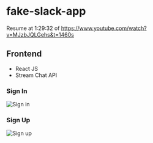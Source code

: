 # fake-slack-app
Resume at 1:29:32 of https://www.youtube.com/watch?v=MJzbJQLGehs&t=1460s
 ## Frontend
 
 - React JS
 - Stream Chat API
 
 ### Sign In
![Sign in](https://user-images.githubusercontent.com/97118236/210409380-f321b28f-f1eb-4562-8b7b-81a06e9d155f.jpeg)

 ### Sign Up
![Sign up](https://user-images.githubusercontent.com/97118236/210409418-0560e0f5-4a42-47af-95ba-690c39d469ba.jpeg)
